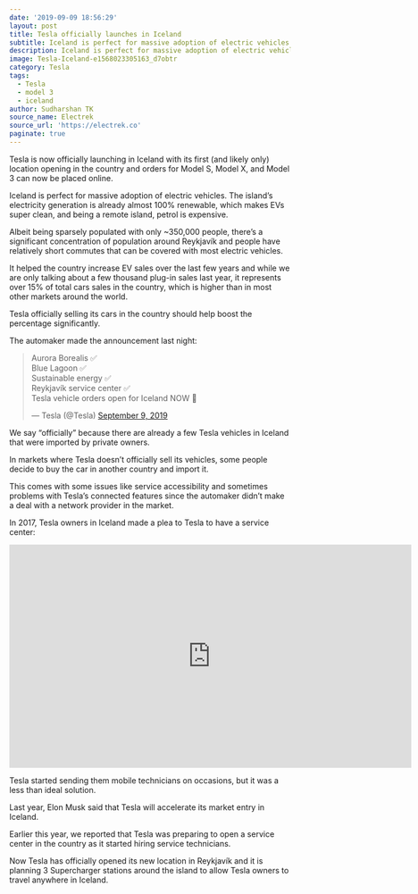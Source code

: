 ```yaml
---
date: '2019-09-09 18:56:29'
layout: post
title: Tesla officially launches in Iceland
subtitle: Iceland is perfect for massive adoption of electric vehicles.
description: Iceland is perfect for massive adoption of electric vehicles.
image: Tesla-Iceland-e1568023305163_d7obtr
category: Tesla
tags:
  - Tesla
  - model 3
  - iceland
author: Sudharshan TK
source_name: Electrek
source_url: 'https://electrek.co'
paginate: true
---
```

Tesla is now officially launching in Iceland with its first (and likely only) location opening in the country and orders for Model S, Model X, and Model 3 can now be placed online.

Iceland is perfect for massive adoption of electric vehicles. The island’s electricity generation is already almost 100% renewable, which makes EVs super clean, and being a remote island, petrol is expensive.

Albeit being sparsely populated with only ~350,000 people, there’s a significant concentration of population around Reykjavík and people have relatively short commutes that can be covered with most electric vehicles.

It helped the country increase EV sales over the last few years and while we are only talking about a few thousand plug-in sales last year, it represents over 15% of total cars sales in the country, which is higher than in most other markets around the world.

Tesla officially selling its cars in the country should help boost the percentage significantly.

The automaker made the announcement last night:

<blockquote class="twitter-tweet"><p lang="ro" dir="ltr">Aurora Borealis ✅<br>Blue Lagoon ✅<br>Sustainable energy ✅<br>Reykjavík service center ✅<br>Tesla vehicle orders open for Iceland NOW 🙌</p>&mdash; Tesla (@Tesla) <a href="https://twitter.com/Tesla/status/1170946758412656640?ref_src=twsrc%5Etfw">September 9, 2019</a></blockquote> <script async src="https://platform.twitter.com/widgets.js" charset="utf-8"></script>

We say “officially” because there are already a few Tesla vehicles in Iceland that were imported by private owners.

In markets where Tesla doesn’t officially sell its vehicles, some people decide to buy the car in another country and import it.

This comes with some issues like service accessibility and sometimes problems with Tesla’s connected features since the automaker didn’t make a deal with a network provider in the market.

In 2017, Tesla owners in Iceland made a plea to Tesla to have a service center:

<iframe width="720" height="400" src="https://www.youtube.com/embed/Qv1hVd3Gru4" frameborder="0" allow="accelerometer; autoplay; encrypted-media; gyroscope; picture-in-picture" allowfullscreen></iframe>

Tesla started sending them mobile technicians on occasions, but it was a less than ideal solution.

Last year, Elon Musk said that Tesla will accelerate its market entry in Iceland.

Earlier this year, we reported that Tesla was preparing to open a service center in the country as it started hiring service technicians.

Now Tesla has officially opened its new location in Reykjavík and it is planning 3 Supercharger stations around the island to allow Tesla owners to travel anywhere in Iceland.
